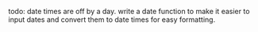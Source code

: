 todo: date times are off by a day. write a date function to make it easier to input dates and convert them to date times for easy formatting.

